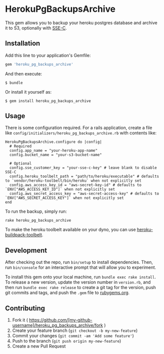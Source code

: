 # HerokuPgBackupsArchive

This gem allows you to backup your heroku postgres database and archive it to S3, optionally with [SSE-C](http://docs.aws.amazon.com/AmazonS3/latest/dev/ServerSideEncryptionCustomerKeys.html).

## Installation

Add this line to your application's Gemfile:

```ruby
gem 'heroku_pg_backups_archive'
```

And then execute:

    $ bundle

Or install it yourself as:

    $ gem install heroku_pg_backups_archive

## Usage

There is some configuration required. For a rails application, create a file like `config/initializers/heroku_pg_backups_archive.rb` with contents like:

```
HerokuPgBackupsArchive.configure do |config|
  # Required
  config.app_name = "your-heroku-app-name"
  config.bucket_name = "your-s3-bucket-name"

  # Optional
  config.sse_customer_key = "your-sse-c-key" # leave blank to disable SSE-C
  config.heroku_toolbelt_path = "path/to/heroku/executable" # defaults to `vendor/heroku-toolbelt/bin/heroku` when not explicitly set
  config.aws_access_key_id = "aws-secret-key-id" # defaults to `ENV["AWS_ACCESS_KEY_ID"]` when not explicitly set
  config.aws_secret_access_key = "aws-secret-access-key" # defaults to `ENV["AWS_SECRET_ACCESS_KEY"]` when not explicitly set
end
```

To run the backup, simply run:

```
rake heroku_pg_backups_archive
```

To make the heroku toolbelt available on your dyno, you can use [heroku-buildpack-toolbelt](https://github.com/gregburek/heroku-buildpack-toolbelt).

## Development

After checking out the repo, run `bin/setup` to install dependencies. Then, run `bin/console` for an interactive prompt that will allow you to experiment.

To install this gem onto your local machine, run `bundle exec rake install`. To release a new version, update the version number in `version.rb`, and then run `bundle exec rake release` to create a git tag for the version, push git commits and tags, and push the `.gem` file to [rubygems.org](https://rubygems.org).

## Contributing

1. Fork it ( https://github.com/[my-github-username]/heroku_pg_backups_archive/fork )
2. Create your feature branch (`git checkout -b my-new-feature`)
3. Commit your changes (`git commit -am 'Add some feature'`)
4. Push to the branch (`git push origin my-new-feature`)
5. Create a new Pull Request
